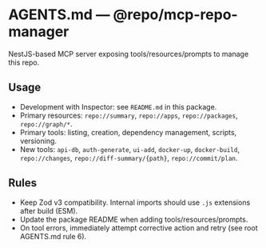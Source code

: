 # AGENTS.md — @repo/mcp-repo-manager

NestJS-based MCP server exposing tools/resources/prompts to manage this repo.

## Usage
- Development with Inspector: see `README.md` in this package.
- Primary resources: `repo://summary`, `repo://apps`, `repo://packages`, `repo://graph/*`.
- Primary tools: listing, creation, dependency management, scripts, versioning.
 - New tools: `api-db`, `auth-generate`, `ui-add`, `docker-up`, `docker-build`, `repo://changes`, `repo://diff-summary/{path}`, `repo://commit/plan`.

## Rules
- Keep Zod v3 compatibility. Internal imports should use `.js` extensions after build (ESM).
- Update the package README when adding tools/resources/prompts.
 - On tool errors, immediately attempt corrective action and retry (see root AGENTS.md rule 6).

